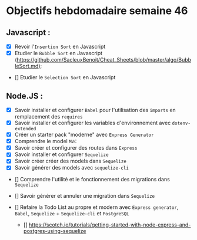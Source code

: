 # Objectifs hebdomadaire semaine 46

## Javascript :

* [x] Revoir l'`Insertion Sort` en Javascript
* [x] Etudier le `Bubble Sort` en Javascript (https://github.com/SacleuxBenoit/Cheat_Sheets/blob/master/algo/BubbleSort.md);
* [] Etudier le `Selection Sort` en Javascript


## Node.JS :

* [x] Savoir installer et configurer `Babel` pour l'utilisation des `imports` en remplacement des `requires`
* [x] Savoir installer et configurer les variables d'environnement avec `dotenv-extended`
* [x] Créer un starter pack "moderne" avec `Express Generator`
* [x] Comprendre le model `MVC`
* [x] Savoir créer et configurer des routes dans `Express`
* [x] Savoir installer et configurer `Sequelize`
* [x] Savoir créer créer des models dans `Sequelize`
* [x] Savoir générer des models avec `sequelize-cli`
* [] Comprendre l'utilité et le fonctionnement des migrations dans `Sequelize`
* [] Savoir générer et annuler une migration dans `Sequelize`

* [] Refaire la Todo List au propre et modern avec `Express generator`, `Babel`, `Sequelize` + `Sequelize-cli` et `PostgreSQL`
  *  [] https://scotch.io/tutorials/getting-started-with-node-express-and-postgres-using-sequelize

